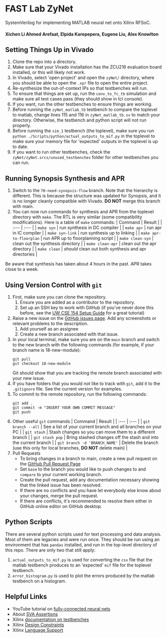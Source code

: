 # FAST Lab ZyNet
SystemVerilog for implementing MATLAB neural net onto Xilinx RFSoC.

#### Xichen Li Ahmed Arefaat, Elpida Karepepera, Eugene Liu, Alex Knowlton

## Setting Things Up in Vivado
1. Clone the repo into a directory.
2. Make sure that your Vivado installation has the ZCU216 evaluation board installed, or this will likely not work.
3. In Vivado, select 'open project' and open the `zyNet/` directory, where you should be able to open the `.xpr` file to open the entire project.
4. Re-synthesize the out-of-context IPs so that testbenches will run.
5. To ensure that things are set up, run the `conv_to_fc_tb` simulation and make sure all test cases pass (they should show in tcl console).
6. If you want, run the other testbenches to ensure things are working.
7. Before running the `zyNet_matlab_tb` testbench to compare the toplevel to matlab, change lines 115 and 116 in `zyNet_matlab_tb.sv` to match your directory. Otherwise, the testbench and python script will not run properly.
8. Before running the `sim_1` testbench (the toplevel), make sure you run `python ./Scripts/python/actual_outputs_to_mif.py` in the toplevel to make sure your memory file for 'expected' outputs in the toplevel is up to date.
9. If you want to run other testbenches, check the `zyNet/zyNet.srcs/unused_testbenches` folder for other testbenches you can run.

## Running Synopsis Synthesis and APR
1. Switch to the `70-need-synopsis-flow` branch. Note that the hierarchy is different. This is because the structure was updated for Synopsis, and it is no longer cleanly compatible with Vivado. **DO NOT** merge this branch with main.
2. You can now run commands for synthesis and APR from the toplevel directory with `make`. The RTL is very similar (some compatibility modifications).
Here is a table of `make` commands:
   | Command | Result |
   | :--- | :--- |
   | `make syn` | run synthesis in DC compiler |
   | `make apr` | run apr in IC compiler |
   | `make syn-link` | run synthesis up to linking |
   | `make apr-to-floorplan` | run APR up to floorplanning script |
   | `make clean-syn` | clean out the synthesis directory |
   | `make clean-apr` | clean out the apr directory |
   | `make clean` | _should_ clean out both synthesis and apr directories |

Be aware that synthesis has taken about 4 hours in the past. APR takes close to a week.

## Using Version Control with `git`
1. First, make sure you can clone the repository.
   1. Ensure you are added as a contributor to the repository.
   2. Set up an SSH key to work with GitHub (if you've never done this before, see the [UW CSE 154 Setup Guide](https://courses.cs.washington.edu/courses/cse154/23sp/resources/assets/vscode-git-tutorial/windows/index.html#settingupgitlabkey) for a great tutorial)
2. Raise a new issue on the [GitHub issues page](https://github.com/Codax2000/fir-cnn-rtl/issues). Add any screenshots or relevant problems to the description.
   1. Add yourself as an assignee
   2. Create a new branch associated with that issue.
3. In your local terminal, make sure you are on the `main` branch and switch to the new branch with the following commands (for example, if your branch name is 18-new-module):
   ```
   git pull
   git checkout 18-new-module
   ```
   Git should show that you are tracking the remote branch associated with your new issue.
4. If you have folders that you would _not_ like to track with `git`, add it to the `.gitignore` file. See the current version for examples.
5. To commit to the remote repository, run the following commands:
    ```
    git add .
    git commit -m "INSERT YOUR OWN COMMIT MESSAGE"
    git push
    ```
6. Other useful `git` commands
    | Command | Result |
    | :--- | :--- |
    | `git branch --all` | See a list of your current branch and all branches on your PC |
    | `git stash` | Stash changes so you can move them to a different branch |
    | `git stash pop` | Bring stashed changes off the stash and into the current branch |
    | `git branch -d 'BRANCH_NAME'` | Delete the branch (use this only for local branches, **DO NOT** delete main) |
7. Pull Requests
   - To bring changes in a branch to main, create a new pull request on the [GitHub Pull Request Page](https://github.com/Codax2000/fir-cnn-rtl/pulls)
   - Set `base` to the branch you would like to push changes to and `compare` to your current working branch.
   - Create the pull request, add any documentation necessary showing that the linked issue has been resolved.
   - If there are no conflicts and you have let everybody else know about your changes, merge the pull request.
   - If there are conflicts, it's recommended to resolve them either in GitHub online editor on GitHub desktop.


## Python Scripts
There are several python scripts used for text processing and data analysis. Most of them are legacies and were run once. They should be run using an environment that has `pandas` installed, and run in the top-level directory of this repo. There are only two that still apply:
1. `actual_outputs_to_mif.py` is used for converting the `csv` file that the matlab testbench produces to an 'expected' `mif` file for the toplevel testbench.
2. `error_histogram.py` is used to plot the errors produced by the matlab testbench on a histogram.


## Helpful Links
- YouTube tutorial on [fully-connected neural nets](https://www.youtube.com/watch?v=rw_JITpbh3k&list=PLJePd8QU_LYKZwJnByZ8FHDg5l1rXtcIq)
- About [SVA Assertions](https://www.systemverilog.io/verification/sva-basics/#:~:text=SystemVerilog%20Assertions%20%28SVA%29%20is%20essentially%20a%20language%20construct,in%20a%20SystemVerilog%20format%20which%20tools%20can%20understand.)
- Xilinx [documentation on testbenches](https://www.xilinx.com/content/dam/xilinx/support/documents/university/Vivado-Teaching/HDL-Design/2015x/Verilog/docs-pdf/lab4.pdf)
- Xilinx [Design Constraints](https://www.xilinx.com/content/dam/xilinx/support/documents/sw_manuals/xilinx2022_2/ug945-vivado-using-constraints-tutorial.pdf)
- Xilinx [Language Support](https://www.xilinx.com/content/dam/xilinx/support/documents/sw_manuals/xilinx2022_2/ug901-vivado-synthesis.pdf)